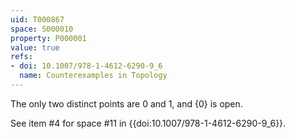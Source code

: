 ```yaml
---
uid: T000867
space: S000010
property: P000001
value: true
refs:
- doi: 10.1007/978-1-4612-6290-9_6
  name: Counterexamples in Topology
---
```


The only two distinct points are $0$ and $1$, and $\{0\}$ is open.

See item #4 for space #11 in {{doi:10.1007/978-1-4612-6290-9_6}}.
